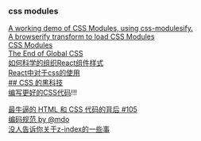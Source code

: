### css modules
[A working demo of CSS Modules, using css-modulesify.](https://github.com/css-modules/browserify-demo)  
[A browserify transform to load CSS Modules](https://github.com/css-modules/css-modulesify)  
[CSS Modules](https://github.com/css-modules/css-modules)  
[The End of Global CSS](https://medium.com/seek-ui-engineering/the-end-of-global-css-90d2a4a06284)  
[如何科学的组织React组件样式](http://segmentfault.com/a/1190000003032506)  
[React中对于css的使用](http://react-china.org/t/react-css/1844)  
[## CSS 的黑科技](http://segmentfault.com/a/1190000003023537)  
[编写更好的CSS代码](http://web.jobbole.com/55067/)!!!  


[最牛逼的 HTML 和 CSS 代码的背后 #105](https://github.com/lifesinger/lifesinger.github.com/issues/105)  
[编码规范 by @mdo](http://zoomzhao.github.io/code-guide/#css-nesting)  
[没人告诉你关于z-index的一些事](http://web.jobbole.com/82884/)  
[]()  
[]()  
[]()  
[]()  
[]()  
[]()  
[]()  
[]()  
[]()  
[]()  
[]()  
[]()  
[]()  
[]()  
[]()  
[]()  

